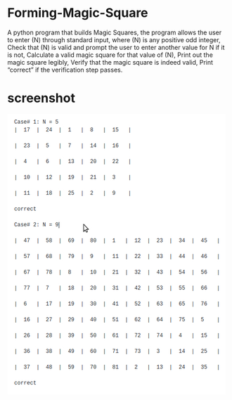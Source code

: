 # Forming-Magic-Square
A python program that builds Magic Squares, the program allows the user to enter (N) through standard input, where (N) is any 
positive odd integer, Check that (N) is valid and prompt the user to enter another value for N if it is not,
Calculate a valid magic square for that value of (N), Print out the magic square legibly, 
Verify that the magic square is indeed valid, Print “correct” if the verification step passes. 
# screenshot
![alt text](https://github.com/mohamed-said-ibrahem/Forming-Magic-Square/blob/master/image.jpg)

